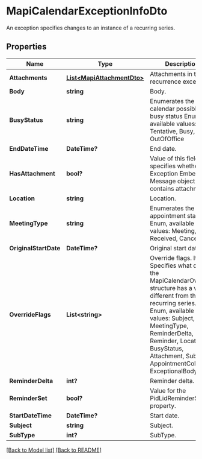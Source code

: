 # MapiCalendarExceptionInfoDto
An exception specifies changes to an instance of a recurring series.             

## Properties
Name | Type | Description | Notes
------------ | ------------- | ------------- | -------------
**Attachments** | [**List&lt;MapiAttachmentDto&gt;**](MapiAttachmentDto.md) | Attachments in the recurrence exception.              | [optional] 
**Body** | **string** | Body.              | [optional] 
**BusyStatus** | **string** | Enumerates the mapi calendar possible busy status Enum, available values: Free, Tentative, Busy, OutOfOffice | 
**EndDateTime** | **DateTime?** | End date.              | 
**HasAttachment** | **bool?** | Value of this field specifies whether the Exception Embedded Message object contains attachments.              | 
**Location** | **string** | Location.              | [optional] 
**MeetingType** | **string** | Enumerates the appointment state Enum, available values: Meeting, Received, Canceled | 
**OriginalStartDate** | **DateTime?** | Original start date.              | 
**OverrideFlags** | **List&lt;string&gt;** | Override flags.              Items: Specifies what data in the MapiCalendarOverride structure has a value different from the recurring series. Enum, available values: Subject, MeetingType, ReminderDelta, Reminder, Location, BusyStatus, Attachment, Subtype, AppointmentColor, ExceptionalBody | [optional] 
**ReminderDelta** | **int?** | Reminder delta.              | 
**ReminderSet** | **bool?** | Value for the PidLidReminderSet property.              | 
**StartDateTime** | **DateTime?** | Start date.              | 
**Subject** | **string** | Subject.              | [optional] 
**SubType** | **int?** | SubType.              | 


[[Back to Model list]](Models.md) [[Back to README]](README.md)


